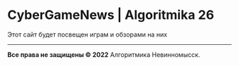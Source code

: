 # CyberGameNews | Algoritmika 26
Этот сайт будет посвещен играм и обзорами на них
___
**Все права не защищены © 2022** Алгоритмика Невинномысск.
